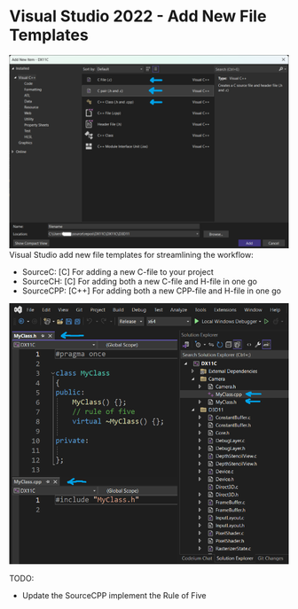 # Visual Studio 2022 - Add New File Templates
![alt text](https://github.com/kimlar/VisualStudio_AddNewFile/blob/main/VisualStudio-AddNewFile.png "Visual Studio Add New File")
Visual Studio add new file templates for streamlining the workflow:
- SourceC:   [C]   For adding a new C-file to your project
- SourceCH:  [C]   For adding both a new C-file and H-file in one go
- SourceCPP: [C++] For adding both a new CPP-file and H-file in one go

![alt text](https://github.com/kimlar/VisualStudio_AddNewFile/blob/main/VisualStudio-AddNewFile-2.png "Visual Studio Add New File")

TODO:
- Update the SourceCPP implement the Rule of Five
